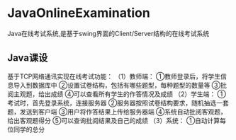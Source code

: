 # JavaOnlineExamination
Java在线考试系统,是基于swing界面的Client/Server结构的在线考试系统
## Java课设
基于TCP网络通讯实现在线考试功能：
（1）教师端：
①教师登录后，将学生信息导入到数据库中
②设置试卷结构，包括有哪些题型，每种题型的数量等
③批阅主观题，给出成绩
④可以查看所有学生的作答情况及成绩
（2）学生端：
①考试时，首先登录系统，连接服务器
②服务器按照试卷结构要求，随机抽选一套题，发送到客户端
③用户将作答结果上传给服务器端
④系统自动批阅客观题，给出客观题得分
⑤可以查询批阅结果及自己的成绩
（3）系统：
①自动计算每位同学的总分
